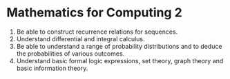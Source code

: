 # Mathematics for Computing 2



1. Be able to construct recurrence relations for sequences.
2. Understand differential and integral calculus.
3. Be able to understand a range of probability distributions and to deduce the probabilities of various outcomes.
4. Understand basic formal logic expressions, set theory, graph theory and basic information theory.

